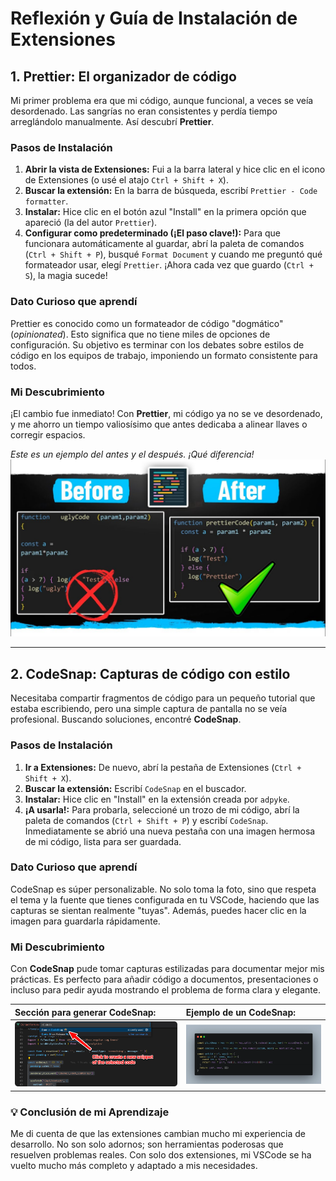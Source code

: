 # Reflexión y Guía de Instalación de Extensiones

## 1. Prettier: El organizador de código

Mi primer problema era que mi código, aunque funcional, a veces se veía desordenado. Las sangrías no eran consistentes y perdía tiempo arreglándolo manualmente. Así descubrí **Prettier**.

### Pasos de Instalación

1.  **Abrir la vista de Extensiones:** Fui a la barra lateral y hice clic en el icono de Extensiones (o usé el atajo `Ctrl + Shift + X`).
2.  **Buscar la extensión:** En la barra de búsqueda, escribí `Prettier - Code formatter`.
3.  **Instalar:** Hice clic en el botón azul "Install" en la primera opción que apareció (la del autor `Prettier`).
4.  **Configurar como predeterminado (¡El paso clave!):** Para que funcionara automáticamente al guardar, abrí la paleta de comandos (`Ctrl + Shift + P`), busqué `Format Document` y cuando me preguntó qué formateador usar, elegí `Prettier`. ¡Ahora cada vez que guardo (`Ctrl + S`), la magia sucede!

### Dato Curioso que aprendí

Prettier es conocido como un formateador de código "dogmático" (*opinionated*). Esto significa que no tiene miles de opciones de configuración. Su objetivo es terminar con los debates sobre estilos de código en los equipos de trabajo, imponiendo un formato consistente para todos.

### Mi Descubrimiento

¡El cambio fue inmediato! Con **Prettier**, mi código ya no se ve desordenado, y me ahorro un tiempo valiosísimo que antes dedicaba a alinear llaves o corregir espacios.

*Este es un ejemplo del antes y el después. ¡Qué diferencia!*
<img src="PrettierB&A.png" width="600">

---

## 2. CodeSnap: Capturas de código con estilo

Necesitaba compartir fragmentos de código para un pequeño tutorial que estaba escribiendo, pero una simple captura de pantalla no se veía profesional. Buscando soluciones, encontré **CodeSnap**.

### Pasos de Instalación

1.  **Ir a Extensiones:** De nuevo, abrí la pestaña de Extensiones (`Ctrl + Shift + X`).
2.  **Buscar la extensión:** Escribí `CodeSnap` en el buscador.
3.  **Instalar:** Hice clic en "Install" en la extensión creada por `adpyke`.
4.  **¡A usarla!:** Para probarla, seleccioné un trozo de mi código, abrí la paleta de comandos (`Ctrl + Shift + P`) y escribí `CodeSnap`. Inmediatamente se abrió una nueva pestaña con una imagen hermosa de mi código, lista para ser guardada.

### Dato Curioso que aprendí

CodeSnap es súper personalizable. No solo toma la foto, sino que respeta el tema y la fuente que tienes configurada en tu VSCode, haciendo que las capturas se sientan realmente "tuyas". Además, puedes hacer clic en la imagen para guardarla rápidamente.

### Mi Descubrimiento

Con **CodeSnap** pude tomar capturas estilizadas para documentar mejor mis prácticas. Es perfecto para añadir código a documentos, presentaciones o incluso para pedir ayuda mostrando el problema de forma clara y elegante.

| Sección para generar CodeSnap: | Ejemplo de un CodeSnap: |
| :--- | :--- |
| ![Cómo hacer un CodeSnap](HowToCodeSnap.png) | ![Ejemplo](CodeSnapExample.png)|

### 💡 Conclusión de mi Aprendizaje

Me di cuenta de que las extensiones cambian mucho mi experiencia de desarrollo. No son solo adornos; son herramientas poderosas que resuelven problemas reales. Con solo dos extensiones, mi VSCode se ha vuelto mucho más completo y adaptado a mis necesidades.